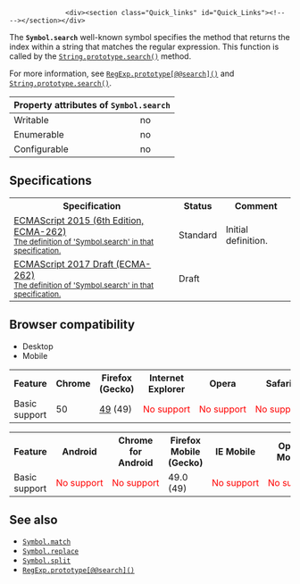 
                
                  <div><section class="Quick_links" id="Quick_Links"><!-- --></section></div>

<p>The <code><strong>Symbol.search</strong></code> well-known symbol specifies the method that returns the index within a string that matches the regular expression. This function is called by the <a href="/en-US/docs/Web/JavaScript/Reference/Global_Objects/String/search" title="The search() method executes a search for a match between a regular expression and this String object."><code>String.prototype.search()</code></a> method.</p>

<p>For more information, see <a href="/en-US/docs/Web/JavaScript/Reference/Global_Objects/RegExp/@@search" title="The [@@search]() method executes a search for a match between a this regular expression and a string."><code>RegExp.prototype[@@search]()</code></a> and <a href="/en-US/docs/Web/JavaScript/Reference/Global_Objects/String/search" title="The search() method executes a search for a match between a regular expression and this String object."><code>String.prototype.search()</code></a>.</p>

<div><table class="standard-table">
  <thead>
    <tr>
      <th class="header" colspan="2">Property attributes of <code>Symbol.search</code></th>
    </tr>
  </thead>
  <tbody>
    <tr>
      <td>Writable</td>
      <td>no</td>
    </tr>
    <tr>
      <td>Enumerable</td>
      <td>no</td>
    </tr>
    <tr>
      <td>Configurable</td>
      <td>no</td>
    </tr>
  </tbody>
</table></div>

<h2 id="Specifications">Specifications</h2>

<table class="standard-table">
 <tbody>
  <tr>
   <th scope="col">Specification</th>
   <th scope="col">Status</th>
   <th scope="col">Comment</th>
  </tr>
  <tr>
   <td><a href="http://www.ecma-international.org/ecma-262/6.0/#sec-symbol.search" class="external" lang="en" hreflang="en">ECMAScript 2015 (6th Edition, ECMA-262)<br><small lang="en-US">The definition of &apos;Symbol.search&apos; in that specification.</small></a></td>
   <td><span class="spec-Standard">Standard</span></td>
   <td>Initial definition.</td>
  </tr>
  <tr>
   <td><a href="https://tc39.github.io/ecma262/#sec-symbol.search" class="external" lang="en" hreflang="en">ECMAScript 2017 Draft (ECMA-262)<br><small lang="en-US">The definition of &apos;Symbol.search&apos; in that specification.</small></a></td>
   <td><span class="spec-Draft">Draft</span></td>
   <td>&#xA0;</td>
  </tr>
 </tbody>
</table>

<h2 id="Browser_compatibility">Browser compatibility</h2>

<p></p><div class="htab">
    <a name="AutoCompatibilityTable" id="AutoCompatibilityTable"></a>
    <ul>
        <li class="selected"><a>Desktop</a></li>
        <li><a>Mobile</a></li>
    </ul>
</div><p></p>

<div id="compat-desktop">
<table class="compat-table">
 <tbody>
  <tr>
   <th>Feature</th>
   <th>Chrome</th>
   <th>Firefox (Gecko)</th>
   <th>Internet Explorer</th>
   <th>Opera</th>
   <th>Safari</th>
  </tr>
  <tr>
   <td>Basic support</td>
   <td>50</td>
   <td><a href="/en-US/Firefox/Releases/49" title="Released on 2016-09-13.">49</a> (49)</td>
   <td><span style="color: #f00;">No&#xA0;support</span></td>
   <td><span style="color: #f00;">No&#xA0;support</span></td>
   <td><span style="color: #f00;">No&#xA0;support</span></td>
  </tr>
 </tbody>
</table>
</div>

<div id="compat-mobile">
<table class="compat-table">
 <tbody>
  <tr>
   <th>Feature</th>
   <th>Android</th>
   <th>Chrome for Android</th>
   <th>Firefox Mobile (Gecko)</th>
   <th>IE Mobile</th>
   <th>Opera Mobile</th>
   <th>Safari Mobile</th>
  </tr>
  <tr>
   <td>Basic support</td>
   <td><span style="color: #f00;">No&#xA0;support</span></td>
   <td><span style="color: #f00;">No&#xA0;support</span></td>
   <td>49.0 (49)</td>
   <td><span style="color: #f00;">No&#xA0;support</span></td>
   <td><span style="color: #f00;">No&#xA0;support</span></td>
   <td><span style="color: #f00;">No&#xA0;support</span></td>
  </tr>
 </tbody>
</table>
</div>

<h2 id="See_also">See also</h2>

<ul>
 <li><a href="/en-US/docs/Web/JavaScript/Reference/Global_Objects/Symbol/match" title="The Symbol.match well-known symbol specifies the matching of a regular expression against a string. This function is called by the String.prototype.match() method."><code>Symbol.match</code></a></li>
 <li><a href="/en-US/docs/Web/JavaScript/Reference/Global_Objects/Symbol/replace" title="The Symbol.replace well-known symbol specifies the method that replaces matched substrings of a string. This function is called by the String.prototype.replace() method."><code>Symbol.replace</code></a></li>
 <li><a href="/en-US/docs/Web/JavaScript/Reference/Global_Objects/Symbol/split" title="The Symbol.split well-known symbol specifies the method that splits a string at the indices that match a regular expression. This function is called by the String.prototype.split() method."><code>Symbol.split</code></a></li>
 <li><a href="/en-US/docs/Web/JavaScript/Reference/Global_Objects/RegExp/@@search" title="The [@@search]() method executes a search for a match between a this regular expression and a string."><code>RegExp.prototype[@@search]()</code></a></li>
</ul>
                
              